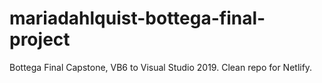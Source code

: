 # mariadahlquist-bottega-final-project
Bottega Final Capstone, VB6 to Visual Studio 2019. Clean repo for Netlify.
